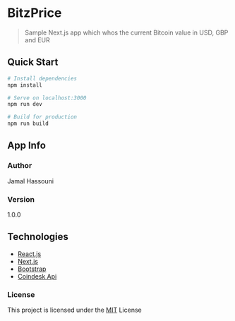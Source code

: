 # BitzPrice

> Sample Next.js app which whos the current Bitcoin value in USD, GBP and EUR

## Quick Start

```bash
# Install dependencies
npm install

# Serve on localhost:3000
npm run dev

# Build for production
npm run build
```

## App Info

### Author

Jamal Hassouni

### Version

1.0.0

## Technologies

- [React.js](https://reactjs.org/)
- [Next.js](https://nextjs.org/docs/)
- [Bootstrap](https://getbootstrap.com/)
- [Coindesk Api](https://www.coindesk.com/api)

### License

This project is licensed under the [MIT](License.md) License

